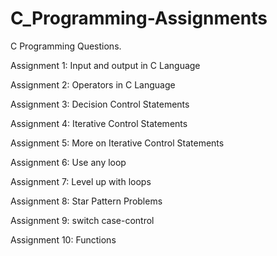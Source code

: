 # C_Programming-Assignments
C Programming Questions.

Assignment 1: Input and output in C Language

Assignment 2: Operators in C Language

Assignment 3: Decision Control Statements

Assignment 4: Iterative Control Statements

Assignment 5: More on Iterative Control Statements

Assignment 6: Use any loop

Assignment 7: Level up with loops

Assignment 8: Star Pattern Problems

Assignment 9: switch case-control

Assignment 10: Functions


